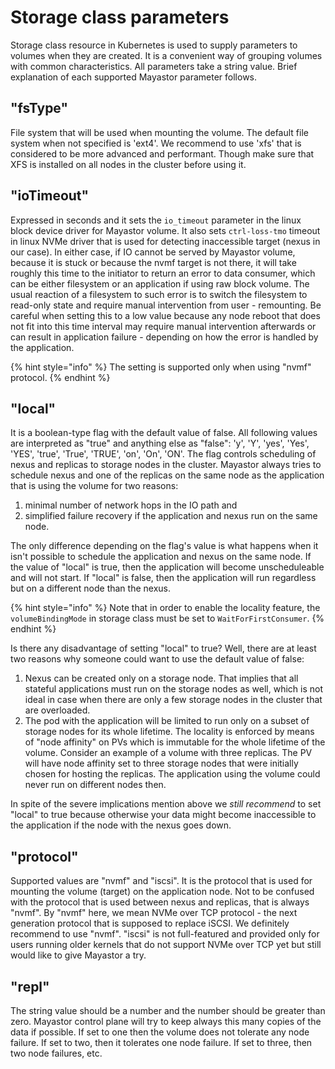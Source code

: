 # Storage class parameters

Storage class resource in Kubernetes is used to supply parameters to volumes when they are created. It is a convenient way of grouping volumes with common characteristics. All parameters take a string value. Brief explanation of each supported Mayastor parameter follows.

## "fsType"

File system that will be used when mounting the volume. The default file system when not specified is 'ext4'. We recommend to use 'xfs' that is considered to be more advanced and performant. Though make sure that XFS is installed on all nodes in the cluster before using it.

## "ioTimeout"

Expressed in seconds and it sets the `io_timeout` parameter in the linux block device driver for Mayastor volume. It also sets `ctrl-loss-tmo` timeout in linux NVMe driver that is used for detecting inaccessible target (nexus in our case). In either case, if IO cannot be served by Mayastor volume, because it is stuck or because the nvmf target is not there, it will take roughly this time to the initiator to return an error to data consumer, which can be either filesystem or an application if using raw block volume. The usual reaction of a filesystem to such error is to switch the filesystem to read-only state and require manual intervention from user - remounting. Be careful when setting this to a low value because any node reboot that does not fit into this time interval may require manual intervention afterwards or can result in application failure - depending on how the error is handled by the application.
 
{% hint style="info" %}
The setting is supported only when using "nvmf" protocol.
{% endhint %}

## "local"

It is a boolean-type flag with the default value of false. All following values are interpreted as "true" and anything else as "false": 'y', 'Y', 'yes', 'Yes', 'YES', 'true', 'True', 'TRUE', 'on', 'On', 'ON'. The flag controls scheduling of nexus and replicas to storage nodes in the cluster. Mayastor always tries to schedule nexus and one of the replicas on the same node as the application that is using the volume for two reasons:

1. minimal number of network hops in the IO path and
2. simplified failure recovery if the application and nexus run on the same node.

The only difference depending on the flag's value is what happens when it isn't possible to schedule the application and nexus on the same node. If the value of "local" is true, then the application will become unscheduleable and will not start. If "local" is false, then the application will run regardless but on a different node than the nexus.

{% hint style="info" %}
Note that in order to enable the locality feature, the `volumeBindingMode` in storage class must be set to `WaitForFirstConsumer`.
{% endhint %}

Is there any disadvantage of setting "local" to true? Well, there are at least two reasons why someone could want to use the default value of false:

1. Nexus can be created only on a storage node. That implies that all stateful applications must run on the storage nodes as well, which is not ideal in case when there are only a few storage nodes in the cluster that are overloaded.
2. The pod with the application will be limited to run only on a subset of storage nodes for its whole lifetime. The locality is enforced by means of "node affinity" on PVs which is immutable for the whole lifetime of the volume. Consider an example of a volume with three replicas. The PV will have node affinity set to three storage nodes that were initially chosen for hosting the replicas. The application using the volume could never run on different nodes then.

In spite of the severe implications mention above we *still recommend* to set "local" to true because otherwise your data might become inaccessible to the application if the node with the nexus goes down.

## "protocol"

Supported values are "nvmf" and "iscsi". It is the protocol that is used for mounting the volume (target) on the application node. Not to be confused with the protocol that is used between nexus and replicas, that is always "nvmf". By "nvmf" here, we mean NVMe over TCP protocol - the next generation protocol that is supposed to replace iSCSI. We definitely recommend to use "nvmf". "iscsi" is not full-featured and provided only for users running older kernels that do not support NVMe over TCP yet but still would like to give Mayastor a try.

## "repl"

The string value should be a number and the number should be greater than zero. Mayastor control plane will try to keep always this many copies of the data if possible. If set to one then the volume does not tolerate any node failure. If set to two, then it tolerates one node failure. If set to three, then two node failures, etc.
